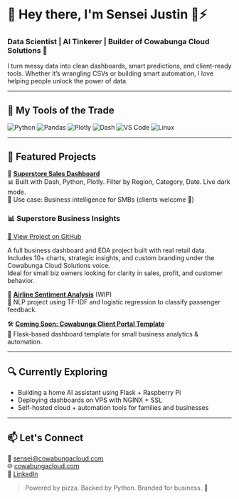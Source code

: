 # 👋 Hey there, I'm Sensei Justin 🐢⚡
### Data Scientist | AI Tinkerer | Builder of Cowabunga Cloud Solutions 🌊

I turn messy data into clean dashboards, smart predictions, and client-ready tools. Whether it’s wrangling CSVs or building smart automation, I love helping people unlock the power of data.

---

## 🔧 My Tools of the Trade
![Python](https://img.shields.io/badge/-Python-333?style=flat&logo=python)
![Pandas](https://img.shields.io/badge/-Pandas-150458?style=flat&logo=pandas)
![Plotly](https://img.shields.io/badge/-Plotly-3f4f75?style=flat&logo=plotly)
![Dash](https://img.shields.io/badge/-Dash-00adb5?style=flat)
![VS Code](https://img.shields.io/badge/-VS%20Code-007ACC?style=flat&logo=visual-studio-code)
![Linux](https://img.shields.io/badge/-Linux-000000?style=flat&logo=linux)

---

## 🧠 Featured Projects
🚀 **[Superstore Sales Dashboard](https://github.com/Senseijay44/superstore_dashboard)**  
📊 Built with Dash, Python, Plotly. Filter by Region, Category, Date. Live dark mode.  
💼 Use case: Business intelligence for SMBs (clients welcome 🧾)

### 📊 Superstore Business Insights  
[🔗 View Project on GitHub](https://github.com/Senseijay44/superstore-business-insights)

A full business dashboard and EDA project built with real retail data.  
Includes 10+ charts, strategic insights, and custom branding under the Cowabunga Cloud Solutions voice.  
Ideal for small biz owners looking for clarity in sales, profit, and customer behavior.  

🧠 **[Airline Sentiment Analysis](#)** (WIP)  
📝 NLP project using TF-IDF and logistic regression to classify passenger feedback.

🛠 **[Coming Soon: Cowabunga Client Portal Template](#)**  
🔐 Flask-based dashboard template for small business analytics & automation.

---

## 🔍 Currently Exploring
- Building a home AI assistant using Flask + Raspberry Pi
- Deploying dashboards on VPS with NGINX + SSL
- Self-hosted cloud + automation tools for families and businesses

---

## 📫 Let's Connect
📧 [sensei@cowabungacloud.com](mailto:sensei@cowabungacloud.com)  
🌐 [cowabungacloud.com](https://cowabungacloud.com)  
🐢 [LinkedIn](https://www.linkedin.com/company/cowabunga-cloud-solutions/)

> Powered by pizza. Backed by Python. Branded for business. 🍕

